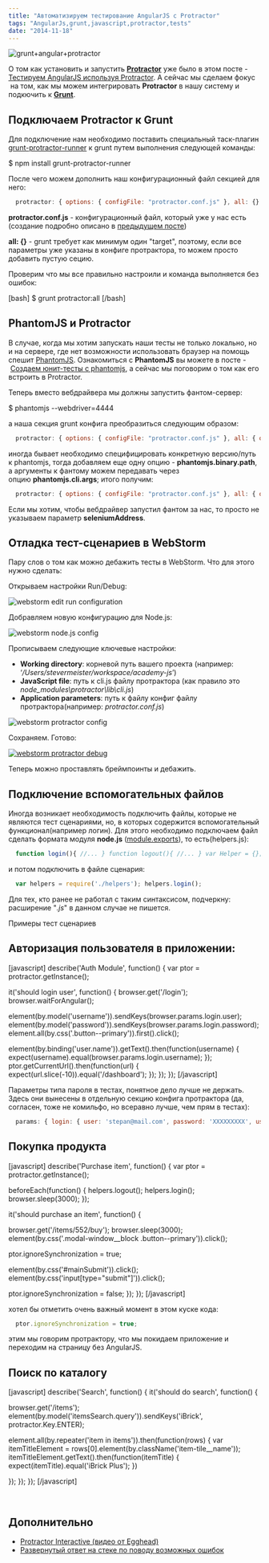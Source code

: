 ```yaml
---
title: "Автоматизируем тестирование AngularJS с Protractor"
tags: "AngularJs,grunt,javascript,protractor,tests"
date: "2014-11-18"
---
```


![](images/falgg2jybmhgk16y62lr-300x300.png "grunt+angular+protractor")

О том как установить и запустить **[Protractor](https://angular.github.io/protractor/#/ "angular.github.io/protractor")** уже было в этом посте - [Тестируем AngularJS используя Protractor](https://stepansuvorov.com/blog/2014/02/angularjs-protractor/ "angularjs-protractor"). А сейчас мы сделаем фокус  на том, как мы можем интегрировать **Protractor** в нашу систему и подкючить к **[Grunt](https://gruntjs.com/ "gruntjs")**.

## Подключаем Protractor к Grunt

Для подключение нам необходимо поставить специальный таск-плагин [grunt-protractor-runner](https://www.npmjs.org/package/grunt-protractor-runner "npmjs.org") к grunt путем выполнения следующей команды:

$ npm install grunt-protractor-runner

После чего можем дополнить наш конфигурационный файл секцией для него:

```javascript 
  protractor: { options: { configFile: "protractor.conf.js" }, all: {} }  
 ```

**protractor.conf.js** - конфигурационный файл, который уже у нас есть (создание подробно описано в [предыдущем посте](https://stepansuvorov.com/blog/2014/02/angularjs-protractor/))

**all: {}** - grunt требует как минимум один "target", поэтому, если все параметры уже указаны в конфиге протрактора, то можем просто добавить пустую сецию.

Проверим что мы все правильно настроили и команда выполняется без ошибок:

[bash] $ grunt protractor:all [/bash]

## PhantomJS и Protractor

В случае, когда мы хотим запускать наши тесты не только локально, но и на сервере, где нет возможности использовать браузер на помощь спешит [PhantomJS](https://phantomjs.org/ "phantomjs.org"). Ознакомиться с **PhantomJS** вы можете в посте - [Создаем юнит-тесты с phantomjs](https://stepansuvorov.com/blog/2012/09/%D1%81%D0%BE%D0%B7%D0%B4%D0%B0%D0%B5%D0%BC-%D1%8E%D0%BD%D0%B8%D1%82-%D1%82%D0%B5%D1%81%D1%82%D1%8B-%D1%81-phantomjs/), а сейчас мы поговорим о том как его встроить в Protractor.

Теперь вместо вебдрайвера мы должны запустить фантом-сервер:

$ phantomjs --webdriver=4444

а наша секция grunt конфига преобразиться следующим образом:

```javascript 
  protractor: { options: { configFile: "protractor.conf.js" }, all: { options: { args:{ seleniumAddress: 'http://localhost:4444', capabilities: { browserName: 'phantomjs' } } } } }  
 ```

иногда бывает необходимо специфицировать конкретную версию/путь к phantomjs, тогда добавляем еще одну опцию - **phantomjs.binary.path**, а аргументы к фантому можем передавать через опцию **phantomjs.cli.args**; итого получим:

```javascript 
  protractor: { options: { configFile: "protractor.conf.js" }, all: { options: { args:{ seleniumAddress: 'http://localhost:4444', capabilities: { browserName: 'phantomjs', 'phantomjs.binary.path':'./node_modules/.bin/phantomjs', 'phantomjs.cli.args': ['--ignore-ssl-errors=true', '--web-security=false'] } } } } }  
 ```

Если мы хотим, чтобы вебдрайвер запустил фантом за нас, то просто не указываем параметр **seleniumAddress**.

## Отладка тест-сценариев в WebStorm

Пару слов о том как можно дебажить тесты в WebStorm. Что для этого нужно сделать:

Открываем настройки Run/Debug:

![](images/Screenshot-2014-10-20-17.51.44.png "webstorm edit run configuration")

Добравляем новую конфигурацию для Node.js:

![](images/Screenshot-2014-10-20-17.57.17-263x300.png "webstorm node.js config")

Прописываем следующие ключевые настройки:

- **Working directory**: корневой путь вашего проекта (например: ‘_/Users/stevermeister/workspace/academy-js_’)
- **JavaScript file**: путь к cli.js файлу протрактора (как правило это _node_modules\\protractor\\lib\\cli.js_)
- **Application parameters**: путь к файлу конфиг файлу протрактора(например: _protractor.conf.js_)

![](images/Screenshot-2014-10-20-18.09.011.png "webstorm protractor config")

Сохраняем. Готово:

[![](images/Screenshot-2014-10-20-18.11.27.png "webstorm protractor debug")](https://stepansuvorov.com/blog/wp-content/uploads/2014/10/Screenshot-2014-10-20-18.11.27.png)

Теперь можно проставлять бреймпоинты и дебажить.

## Подключение вспомогательных файлов

Иногда возникает необходимость подключить файлы, которые не являются тест сценариями, но, в которых содержится вспомогательный функционал(например логин). Для этого необходимо подключаем файл сделать формата модуля **node.js** ([module.exports](https://openmymind.net/2012/2/3/Node-Require-and-Exports/ "Node-Require-and-Exports")), то есть(helpers.js):

```javascript 
  function login(){ //... } function logout(){ //... } var Helper = {}; Helper.login = login; Helper.logout = logout;  
 ```

и потом подключить в файле сценария:

```javascript 
  var helpers = require('./helpers'); helpers.login();  
 ```

Для тех, кто ранее не работал с таким синтаксисом, подчеркну: расширение "_.js_" в данном случае не пишется.

Примеры тест сценариев

## Авторизация пользователя в приложении:

[javascript] describe('Auth Module', function() { var ptor = protractor.getInstance();

it('should login user', function() { browser.get('/login'); browser.waitForAngular();

element(by.model('username')).sendKeys(browser.params.login.user); element(by.model('password')).sendKeys(browser.params.login.password); element.all(by.css('.button--primary')).first().click();

element(by.binding('user.name')).getText().then(function(username) { expect(username).equal(browser.params.login.username); }); ptor.getCurrentUrl().then(function(url) { expect(url.slice(-10)).equal('/dashboard'); }); }); }); [/javascript]

Параметры типа пароля в тестах, понятное дело лучше не держать. Здесь они вынесены в отдельную секцию конфига протрактора (да, согласен, тоже не комильфо, но всеравно лучше, чем прям в тестах):

```javascript 
  params: { login: { user: 'stepan@mail.com', password: 'XXXXXXXXX', username: 'Stepan Suvorov' } }  
 ```

## Покупка продукта

[javascript] describe('Purchase item', function() { var ptor = protractor.getInstance();

beforeEach(function() { helpers.logout(); helpers.login(); browser.sleep(3000); });

it('should purchase an item', function() {

browser.get('/items/552/buy'); browser.sleep(3000); element(by.css('.modal-window__block .button--primary')).click();

ptor.ignoreSynchronization = true;

element(by.css('#mainSubmit')).click(); element(by.css('input[type="submit"]')).click();

ptor.ignoreSynchronization = false; }); }); [/javascript]

хотел бы отметить очень важный момент в этом куске кода:

```javascript 
  ptor.ignoreSynchronization = true;  
 ```

этим мы говорим протрактору, что мы покидаем приложение и переходим на страницу без AngularJS.

## Поиск по каталогу

[javascript] describe('Search', function() { it('should do search', function() {

browser.get('/items'); element(by.model('itemsSearch.query')).sendKeys('iBrick', protractor.Key.ENTER);

element.all(by.repeater('item in items')).then(function(rows) { var itemTitleElement = rows[0].element(by.className('item-tile__name')); itemTitleElement.getText().then(function(itemTitle) { expect(itemTitle).equal('iBrick Plus'); })

}); }); }); [/javascript]

 

## Дополнительно

- [Protractor Interactive (видео от Egghead)](https://egghead.io/lessons/angularjs-protractor-interactive "egghead.io")
- [Развернутый ответ на стеке по поводу возможных ошибок](https://stackoverflow.com/a/25008031/274500 "stackoverflow.com")
